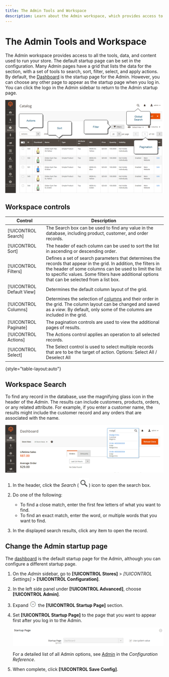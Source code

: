 ```yaml
---
title: The Admin Tools and Workspace
description: Learn about the Admin workspace, which provides access to all the tools, data, and content used to run your store.
---
```

# The Admin Tools and Workspace

The Admin workspace provides access to all the tools, data, and content used to run your store. The default startup page can be set in the configuration. Many Admin pages have a grid that lists the data for the section, with a set of tools to search, sort, filter, select, and apply actions. By default, the [Dashboard](admin-dashboard.md) is the startup page for the Admin. However, you can choose any other page to appear as the startup page when you log in. You can click the logo in the Admin sidebar to return to the Admin startup page.

![Admin - workspace](./assets/admin-workspace.png)<!-- zoom -->

## Workspace controls

|Control|Description|
|--- |--- |
|[!UICONTROL Search]|The Search box can be used to find any value in the database, including product, customer, and order records.|
|[!UICONTROL Sort]|The header of each column can be used to sort the list in ascending or descending order.|
|[!UICONTROL Filters]|Defines a set of search parameters that determines the records that appear in the grid. In addition, the filters in the header of some columns can be used to limit the list to specific values. Some filters have additional options that can be selected from a list box.|
|[!UICONTROL Default View]|Determines the default column layout of the grid.|
|[!UICONTROL Columns]|Determines the selection of [columns](admin-grid-controls.md) and their order in the grid. The column layout can be changed and saved as a _view_. By default, only some of the columns are included in the grid.|
|[!UICONTROL Paginate]|The pagination controls are used to view the additional pages of results.|
|[!UICONTROL Actions]|The Actions control applies an operation to all selected records.|
|[!UICONTROL Select]|The Select control is used to select multiple records that are to be the target of action. Options: Select All / Deselect All|

{style="table-layout:auto"}

## Workspace Search

To find any record in the database, use the magnifying glass icon in the header of the _Admin_. The results can include customers, products, orders, or any related attribute. For example, if you enter a customer name, the results might include the customer record and any orders that are associated with the name.

![Admin search tool](./assets/admin-search.png)<!-- zoom -->

1. In the header, click the _Search_ (![magnifying glass](../assets/icon-magnify-search.png)) icon to open the search box.

1. Do one of the following:

   - To find a close match, enter the first few letters of what you want to find.
   - To find an exact match, enter the word, or multiple words that you want to find.

1. In the displayed search results, click any item to open the record.

## Change the Admin startup page

The [dashboard](admin-workspace.md#the-dashboard) is the default startup page for the Admin, although you can configure a different startup page.

1. On the _Admin_ sidebar, go to **[!UICONTROL Stores]** > _[!UICONTROL Settings]_ > **[!UICONTROL Configuration]**.

1. In the left side panel under **[!UICONTROL Advanced]**, choose **[!UICONTROL Admin]**.

1. Expand ![Expansion selector](../assets/icon-display-expand.png) the **[!UICONTROL Startup Page]** section.

1. Set **[!UICONTROL Startup Page]** to the page that you want to appear first after you log in to the Admin.

   ![Advanced configuration - Admin startup page setting](./assets/admin-startup-page.png)<!-- zoom -->
   
   For a detailed list of all Admin options, see [Admin](https://docs.magento.com/user-guide/configuration/advanced/admin.html) in the _Configuration Reference_.

1. When complete, click **[!UICONTROL Save Config]**.
